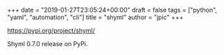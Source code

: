 +++
date = "2019-01-27T23:05:24+00:00"
draft = false
tags = ["python", "yaml", "automation", "cli"]
title = "shyml"
author = "jpic"
+++

https://pypi.org/project/shyml/

Shyml 0.7.0 release on PyPi.
